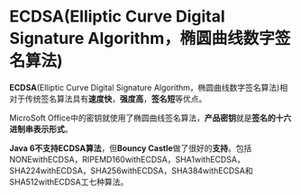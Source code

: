 ECDSA(Elliptic Curve Digital Signature Algorithm，椭圆曲线数字签名算法)
===

**ECDSA**(Elliptic Curve Digital Signature Algorithm，椭圆曲线数字签名算法)相对于传统签名算法具有**速度快**，**强度高**，**签名短**等优点。

MicroSoft Office中的密钥就使用了椭圆曲线签名算法，**产品密钥**就是**签名的十六进制串表示形式**。

**Java 6不支持ECDSA算法**，但**Bouncy Castle**做了很好的**支持**。包括NONEwithECDSA，RIPEMD160withECDSA，SHA1withECDSA，SHA224withECDSA，SHA256withECDSA，SHA384withECDSA和SHA512withECDSA工七种算法。
